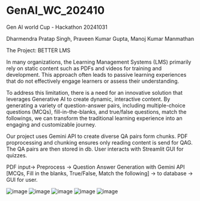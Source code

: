 # GenAI_WC_202410
Gen AI world Cup - Hackathon 20241031

Dharmendra Pratap Singh, Praveen Kumar Gupta, Manoj Kumar Manmathan

The Project: BETTER LMS

In many organizations, the Learning Management Systems (LMS) primarily rely on static content such as PDFs and videos for training and development. This approach often leads to passive learning experiences that do not effectively engage learners or assess their understanding.



To address this limitation, there is a need for an innovative solution that leverages Generative AI to create dynamic, interactive content. By generating a variety of question-answer pairs, including multiple-choice questions (MCQs), fill-in-the-blanks, and true/false questions, match the followings, we can transform the traditional learning experience into an engaging and customizable journey. 



Our project uses Gemini API to create diverse QA pairs form chunks. PDF proprocessing and chunking ensures only reading content is send for QAG. The QA pairs are then stored in db. User interacts with Streamlit GUI for quizzes.

PDF input-> Preprocess -> Question Answer Generation with Gemini API [MCQs, Fill in the blanks, True/False, Match the following] -> to database -> GUI for user.


![image](https://github.com/user-attachments/assets/ba155cec-a581-478b-92a4-918fb7b196bd)
![image](https://github.com/user-attachments/assets/22e655bb-b27a-4ae9-b9af-1eecf8344569)
![image](https://github.com/user-attachments/assets/91d9616c-2e1d-4e6d-bf8b-e942524fee7f)
![image](https://github.com/user-attachments/assets/56559859-2ed1-4cfe-83ca-9c5255616f42)
![image](https://github.com/user-attachments/assets/822aab78-55cd-49d5-8e44-e91089c91cbb)



